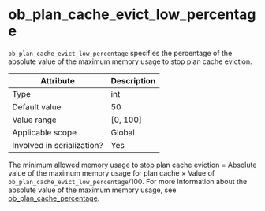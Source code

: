 # ob_plan_cache_evict_low_percentage

`ob_plan_cache_evict_low_percentage` specifies the percentage of the absolute value of the maximum memory usage to stop plan cache eviction.

| **Attribute** | **Description** |
|---------|------------|
| Type | int |
| Default value | 50 |
| Value range | \[0, 100\] |
| Applicable scope | Global |
| Involved in serialization? | Yes |

The minimum allowed memory usage to stop plan cache eviction = Absolute value of the maximum memory usage for plan cache × Value of `ob_plan_cache_evict_low_percentage`/100. For more information about the absolute value of the maximum memory usage, see [ob_plan_cache_percentage](../300.global-system-variable/8600.ob_plan_cache_percentage-global.md).
